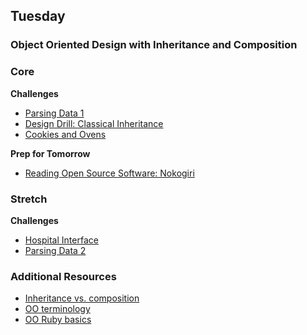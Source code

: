 ## Tuesday
### Object Oriented Design with Inheritance and Composition


### Core

**Challenges**

- [Parsing Data 1](../../../../parsing-data-1-csv-in-csv-out-challenge)
- [Design Drill: Classical Inheritance](../../../../design-drill-classical-inheritance-challenge)
- [Cookies and Ovens](../../../../cookies-and-ovens-challenge)

**Prep for Tomorrow**
- [Reading Open Source Software: Nokogiri](../readings/reading-oss/README.md)

### Stretch

**Challenges**

- [Hospital Interface](../../../../hospital-interface-challenge)
- [Parsing Data 2](../../../../parsing-data-2-csv-in-anything-out-challenge)

### Additional Resources
- [Inheritance vs. composition](http://ruby.learncodethehardway.org/book/ex44.html)
- [OO terminology](../resources/oop-terminology.md)
- [OO Ruby basics](http://www.tutorialspoint.com/ruby/ruby_object_oriented.htm)
